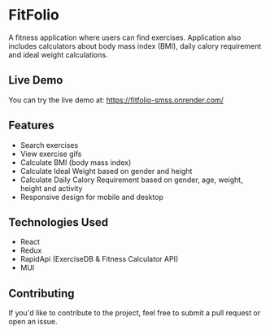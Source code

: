 # FitFolio

A fitness application where users can find exercises. Application also includes calculators about body mass index (BMI), daily calory requirement and ideal weight calculations. 

## Live Demo

You can try the live demo at: https://fitfolio-smss.onrender.com/

## Features

- Search exercises
- View exercise gifs
- Calculate BMI (body mass index)
- Calculate Ideal Weight based on gender and height
- Calculate Daily Calory Requirement based on gender, age, weight, height and activity
- Responsive design for mobile and desktop

## Technologies Used

- React
- Redux
- RapidApi (ExerciseDB & Fitness Calculator API)
- MUI

## Contributing

If you'd like to contribute to the project, feel free to submit a pull request or open an issue.
